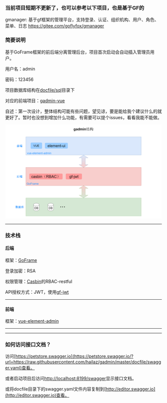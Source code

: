 ### 当前项目短期不更新了，也可以参考以下项目，也是基于GF的

gmanager: 基于gf框架的管理平台，支持登录、认证、组织机构、用户、角色、菜单、日志 https://gitee.com/goflyfox/gmanager

### 简要说明

基于GoFrame框架的前后端分离管理后台，项目首次启动会自动插入管理员用户。

用户名：admin

密码：123456

项目数据库结构在[docfile/sql](https://github.com/hailaz/gadmin/tree/master/docfile/sql)目录下

对应的前端项目：[gadmin-vue](https://github.com/hailaz/gadmin-vue)



自述：第一次设计，整体结构可能有些问题，望见谅，要是能给我个建议什么的就更好了。暂时也没想到增加什么功能，有需要可以提个issues，看看我能不能做。

![gadmin](/docfile/gadmin.png)


----

### 技术栈

#### 后端

框架：[GoFrame](https://github.com/gogf/gf)

登录加密：RSA

权限管理：[Casbin](https://github.com/casbin/casbin)的RBAC-restful

API授权方式：JWT，使用[gf-jwt](https://github.com/gogf/gf-jwt)

----
#### 前端
框架：[vue-element-admin](https://github.com/PanJiaChen/vue-element-admin)

----
----
### 如何访问接口文档？

访问[https://petstore.swagger.io](https://petstore.swagger.io/?url=https://raw.githubusercontent.com/hailaz/gadmin/master/docfile/swagger.yaml)查看。

或者启动项目后访问[http://localhost:8199/swagger](http://localhost:8199/swagger)显示接口文档。

或将docfile目录下的swagger.yaml文件内容复制到[http://editor.swagger.io](http://editor.swagger.io)查看。


